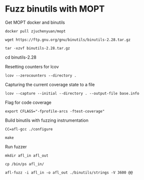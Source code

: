 # Fuzz binutils with MOPT

Get MOPT docker and binutils

```
docker pull zjuchenyuan/mopt

wget https://ftp.gnu.org/gnu/binutils/binutils-2.28.tar.gz

tar -xzvf binutils-2.28.tar.gz

```


cd binutils-2.28

Resetting counters for lcov

```
lcov --zerocounters --directory .
```

Capturing the current coverage state to a file

```
lcov --capture --initial --directory . --output-file base.info
```

Flag for code coverage

```
export CFLAGS="-fprofile-arcs -ftest-coverage"
```

Build binutils with fuzzing instrumentation

```
CC=afl-gcc ./configure

make
```

Run fuzzer

```
mkdir afl_in afl_out

cp /bin/ps afl_in/

afl-fuzz -i afl_in -o afl_out ./binutils/strings -V 3600 @@

```
